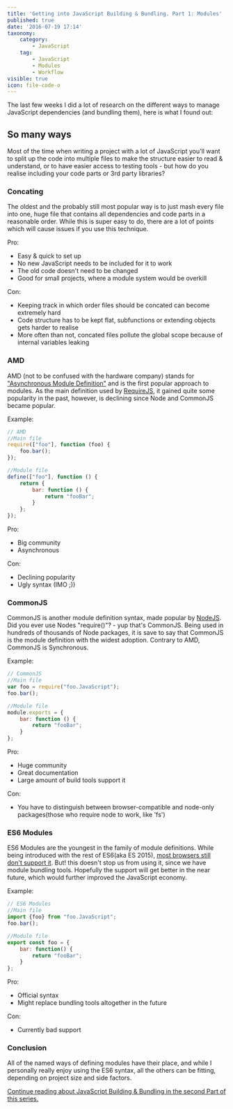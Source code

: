 ```yaml
---
title: 'Getting into JavaScript Building & Bundling. Part 1: Modules'
published: true
date: '2016-07-19 17:14'
taxonomy:
    category:
        - JavaScript
    tag:
        - JavaScript
        - Modules
        - Workflow
visible: true
icon: file-code-o
---
```


The last few weeks I did a lot of research on the different ways to manage JavaScript dependencies (and bundling them), here is what I found out:

## So many ways

Most of the time when writing a project with a lot of JavaScript you'll want to split up the code into multiple files to make the structure easier to read & understand, or to have easier access to testing tools - but how do you realise including your code parts or 3rd party libraries?

### Concating

The oldest and the probably still most popular way is to just mash every file into one, huge file that contains all dependencies and code parts in a reasonable order. While this is super easy to do, there are a lot of points which will cause issues if you use this technique.

Pro:

- Easy & quick to set up
- No new JavaScript needs to be included for it to work
- The old code doesn't need to be changed
- Good for small projects, where a module system would be overkill

Con:

- Keeping track in which order files should be concated can become extremely hard
- Code structure has to be kept flat, subfunctions or extending objects gets harder to realise
- More often than not, concated files pollute the global scope because of internal variables leaking

### AMD

AMD (not to be confused with the hardware company) stands for ["Asynchronous Module Definition"](http://requireJS.org/docs/whyamd.html#amd) and is the first popular approach to modules. As the main definition used by [RequireJS](http://requireJS.org/), it gained quite some popularity in the past, however, is declining since Node and CommonJS became popular.

Example:

```JavaScript
// AMD
//Main file
require(["foo"], function (foo) {
    foo.bar();
});

//Module file
define(["foo"], function () {
    return {
        bar: function () {
            return "fooBar";
        }
    };
});
```

Pro:

- Big community
- Asynchronous

Con:

- Declining popularity
- Ugly syntax (IMO ;))

### CommonJS

CommonJS is another module definition syntax, made popular by [NodeJS](https://NodeJS.org/en/). Did you ever use Nodes "require()"? - yup that's CommonJS. Being used in hundreds of thousands of Node packages, it is save to say that CommonJS is the module definition with the widest adoption. Contrary to AMD, CommonJS is Synchronous.

Example:

```JavaScript
// CommonJS
//Main file
var foo = require("foo.JavaScript");
foo.bar();

//Module file
module.exports = {
    bar: function () {
        return "fooBar";
    }
};
```

Pro:

- Huge community
- Great documentation
- Large amount of build tools support it

Con:

- You have to distinguish between browser-compatible and node-only packages(those who require node to work, like 'fs')

### ES6 Modules

ES6 Modules are the youngest in the family of module definitions. While being introduced with the rest of ES6(aka ES 2015), [most browsers still don't support it](https://developer.mozilla.org/en/docs/web/JavaScript/reference/statements/import#Browser_compatibility). But! this doesn't stop us from using it, since we have module bundling tools. Hopefully the support will get better in the near future, which would further improved the JavaScript economy.

Example:

```JavaScript
// ES6 Modules
//Main file
import {foo} from "foo.JavaScript";
foo.bar();

//Module file
export const foo = {
    bar: function() {
        return "fooBar";
    }
};
```

Pro:

- Official syntax
- Might replace bundling tools altogether in the future

Con:

- Currently bad support

### Conclusion

All of the named ways of defining modules have their place, and while I personally really enjoy using the ES6 syntax, all the others can be fitting, depending on project size and side factors.

[Continue reading about JavaScript Building & Bundling in the second Part of this series.](https://f-rilling.com/getting-into-javascript-building-and-bundling-part-2-bundling-tools)
